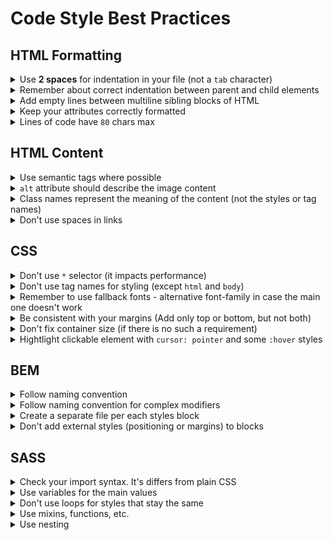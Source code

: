 # Code Style Best Practices

## HTML Formatting
<details>
  <summary>Use <b>2 spaces</b> for indentation in your file (not a <code>tab</code> character)</summary>

  > to make sure your formatting will look the same everiwhere
</details>

<details>
  <summary>Remember about correct indentation between parent and child elements</summary>

  > Each level of nesting, including text, contained inside the element, requires 2-space offset. 
  Also blank line shouldn't be between parent and child elements.

  GOOD example
  ```html
  <body>
    <div>
      <p>
        Awesome text
      </p>
    </div>
  </body>
  ```

  BAD example
  ```html
  <body>
  <div>
  <p>
  Awesome text
  </p>
  </div>
  </body>
  ```
</details>

<details>
  <summary>Add empty lines between multiline sibling blocks of HTML</summary>

  > To add some "air" and simplify reading. But don't add them between parent and child elements.

  GOOD Example
  ```html
  <ul>
    <li class="nav__item">
      <a href="#home">Home</a>
    </li>

    <li class="nav__item">
      <a href="#shop">Shop</a>
    </li>

    <li class="nav__item">
      <a href="#contacts">Contacts</a>
    </li>
  </ul>
  ```

  BAD Example
  ```html
  <ul>

    <li class="nav__item">
      <a href="#home">Home</a>
    </li>
    <li class="nav__item">
      <a href="#shop">Shop</a>
    </li>
    <li class="nav__item">
      <a href="#contacts">Contacts</a>
    </li>

  </ul>
  ```
</details>

<details>
  <summary>Keep your attributes correctly formatted</summary>

  > If the HTML-element has long attribute values or number of attributes is more than 2 - start each one,
  including the first, on the new line with 2-space indentation related to tag.
  Tag’s closing bracket should be on the same level as opening one.

  GOOD Example
  ```html
  <input
    type="text" 
    name="surname" 
    id="surname"
    required
  >
  ```

  BAD Examples
  ```html
  <input type="text" name="surname" 
         id="surname" required>

  <input type="text" 
         name="surname" 
         id="surname"
         required>

  <input
  type="text" 
  name="surname" 
  id="surname"
  required>

  <input
    type="text" 
    name="surname" 
    id="surname"
    required>
  ```
</details>

<details>
  <summary>Lines of code have <code>80</code> chars max</summary>
  
  > It is just easier to read such lines
</details>

## HTML Content

<details>
  <summary>Use semantic tags where possible</summary>

  > Like `header`, `section`, `article`, `p`. It improves your page SEO and helps screen readers. `div` and `span` does not have any meaning
</details>

<details>
  <summary> <code>alt</code> attribute should describe the image content</summary>


  GOOD example
  ```html
  <img alt="Samsung Galaxy S22 2022 8/128GB Green" />
  ```

  REALLY BAD example
  ```html
  <img alt="image" />
  ```

  STILL BAD example
  ```html
  <img alt="phone" />
  ```
</details>

<details>
  <summary>Class names represent the meaning of the content (not the styles or tag names)</summary>

  GOOD example
  ```html
  <nav class="nav">
    <ul class="nav__list">
      ...
      <li class="nav__item">
        <a href="#apple" class="nav__link">Apple</a>
      </li>
    </ul>
  </nav>
  ```

  BAD example
  ```html
  <nav class="no-padding">
    <ul>
      ...
      <li class="li">
        <a href="#apple" class="a-last-no-decoration">Apple</a>
      </li>
    </ul>
  </nav>
  ```
</details>

<details>
  <summary>Don't use spaces in links</summary>

  > Have you seen any link with literal space in it on the Internet? Remember, anchor links start with `#`
</details>

## CSS
<details>
  <summary>Don't use <code>*</code> selector (it impacts performance)</summary>

  > Set styles only for elements that require them.
  > Zeroing out your margins, paddings or other styles with '*' is still inefficient for browser.
</details>

<details>
  <summary>Don't use tag names for styling (except <code>html</code> and <code>body</code>)</summary>

  > Style all elements using `.classes` and if needed with `:pseudo-classes`, `pseudo-elements` and `[attributes]`

  HTML Example
  ```html
  <nav class="nav">  
    <ul class="nav__list">  
      ...  
    <ul>  
  </nav>  
  ```

  GOOD CSS Example
  ```css
  .nav__list {
    list-style: none
  }
  ```

  BAD CSS Examples
  ```css
  ul {
    list-style: none
  }

  nav ul {
    list-style: none
  }
  ```
</details>

<details>
  <summary>Remember to use fallback fonts - alternative font-family in case the main one doesn't work</summary>
  
  > [Explanation](https://www.w3schools.com/cssref/pr_font_font-family.asp)
</details>

<details>
  <summary>Be consistent with your margins (Add only top or bottom, but not both)</summary>

  > To avoid potential margin collapse
</details>

<details>
  <summary>Don't fix container size (if there is no such a requirement)</summary>

  > Let the content size dictate it. To avoid overflow or accidental scroll bar
</details>

<details>
  <summary>
    Hightlight clickable element with <code>cursor: pointer</code> and some <code>:hover</code> styles
  </summary>

  > It improves UX, and help users understand the page better
</details>


## BEM

<details>
  <summary>Follow naming convention</summary>

  BAD Example
  ```html
  <div class="product__rating">
    <div class="product__stars stars--4">
      <div class="star"></div>
      <div class="star"></div>
      <div class="star"></div>
      <div class="star"></div>
      <div class="star"></div>
    </div>
  </div>
  ```

  GOOD Example
  ```html
  <div class="product__rating">
    <div class="product__stars stars stars--4">
      <div class="stars__star"></div>
      <div class="stars__star"></div>
      <div class="stars__star"></div>
      <div class="stars__star"></div>
      <div class="stars__star"></div>
    </div>
  </div>

  `stars--4` is a modifier of the `stars` block, but `stars` block does not exist in HTML;
  `star` is another block, stars should be the elements of the `stars` block
  ```
</details>

<details>
  <summary>Follow naming convention for complex modifiers</summary>

  - `block-name--modifier-name--modifier-value`
</details>

<details>
  <summary>Create a separate file per each styles block</summary>

  - If styles block has the same name as BEM block - create separate file for it
</details>

<details>
  <summary>Don't add external styles (positioning or margins) to blocks</summary>

  - Use mix where necessary and move all external styles under element selector.

  BAD Example
  ```html
  <!--index.html-->
  <div class="container">
    <div class="card">
      ...
    </div>
  </div>
  ```

  ```css
  /*styles.css*/
  .card {
    margin: 48px 24px;
    font-size: 16px;
    background-color: purple;
  }
  ```

  GOOD Example
  ```html
  <!--index.html-->
  <div class="container">
    <div class="container__card card">
      ...
    </div>
  </div>
  ```

  ```css
  /*styles.css*/
  .container__card {
    margin: 48px 24px;
  }

  .card {
    font-size: 16px;
    background-color: purple;
  }
  ```
</details>

## SASS

<details>
  <summary>Check your import syntax. It's differs from plain CSS</summary>

  ```css
  /* CSS */
  @import url("filename.css");
  ```

  ```scss
  /* SCSS */
  @import "filename";
  ```
</details>

<details>
  <summary>Use variables for the main values</summary>

  - Create variables only when value repeats more than once.
  - Use descriptive names.
</details>

<details>
  <summary>Don't use loops for styles that stay the same</summary>

  - display and position are perfect examples for styles that stay the same.
</details>

<details>
  <summary>Use mixins, functions, etc.</summary>

  - These are powerful tools to get rid of repeatable code, but don't use them everywhere.
</details>

<details>
  <summary>Use nesting</summary>

  - Write pseudo-class, pseudo-element selectors inside general selector. As well as media queries.

  GOOD Example
  ```scss
  &__buy-link {
    display: flex;
    margin-top: 20px;

    &:hover {
      color: blue;
    }
  }
  ```

  BAD Example
  ```scss
  &__buy-link {
    display: flex;
    margin-top: 20px;
  }

  &__buy-link:hover {
    color: blue;
  }
  ```
</details>
